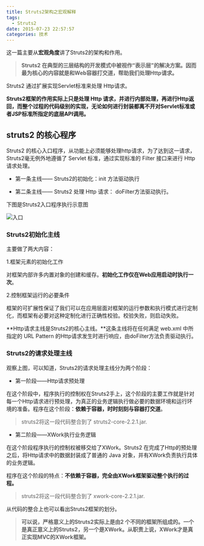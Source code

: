 ```yaml
---
title: Struts2架构之宏观解释
tags:
  - Struts2
date: 2015-07-23 22:57:57
categories: 技术
---
```


这一篇主要从**宏观角度**讲了Struts2的架构和作用。

> **Struts2 在典型的三层结构的开发模式中被视作“表示层”的解决方案。因而最为核心的内容就是和Web容器打交道，帮助我们处理Http请求。**

Struts2 通过扩展实现Servlet标准来处理 Http请求。

**Struts2框架的作用实际上只是处理 Http 请求，并进行内部处理，再进行Http返回，而整个过程的代码级别的实现，无论如何进行封装都离不开对Servlet标准或者JSP标准所指定的底层API调用。**

## struts2 的核心程序

Struts2 的核心入口程序，从功能上必须能够处理http请求，为了达到这一请求，Struts2毫无例外地遵循了 Servlet 标准，通过实现标准的 Filter 接口来进行 Http 请求处理。

- 第一条主线—— Struts2的初始化：init 方法驱动执行


- 第二条主线—— Struts2 处理 Http 请求： doFilter方法驱动执行。

下图是Struts2入口程序执行示意图

![入口](http://i.imgur.com/D18mtPm.png)

### Struts2初始化主线

主要做了两大内容：

1.框架元素的初始化工作

对框架内部许多内置对象的创建和缓存。**初始化工作仅在Web应用启动时执行一次**。

2.控制框架运行的必要条件

框架的可扩展性保证了我们可以在应用层面对框架的运行参数和执行模式进行定制化，而框架有必要对这种定制化进行正确性校验。校验失败，则启动失败。

**Http请求主线是Struts2的核心主线。**这条主线将在任何满足 web.xml 中所指定的 URL Pattern 的Http请求发生时进行响应，由doFilter方法负责驱动执行。

### Struts2的请求处理主线

观察上图，可以知道，Struts2的请求处理主线分为两个阶段：

- 第一阶段——Http请求预处理

在这个阶段中，程序执行的控制权在Struts2手上，这个阶段的主要工作就是针对每一个Http请求进行预处理，为真正的业务逻辑执行做必要的数据环境和运行环境的准备。程序在这个阶段：**依赖于容器，时时刻刻与容器打交道**。
>struts2将这一段代码整合到了 struts2-core-2.2.1.jar.

- 第二阶段——XWork执行业务逻辑

在这个阶段程序执行的控制权被移交给了XWork。Struts2 在完成了Http的预处理之后，将Http请求中的数据封装成了普通的 Java 对象，并有XWork负责执行具体的业务逻辑。

程序在这个阶段的特点：**不依赖于容器，完全由XWork框架驱动整个执行的过程。**
>struts2将这一段代码整合到了 xwork-core-2.2.1.jar.

从代码的整合上也可以看出Struts2框架的划分。

> **可以说，严格意义上的Struts2实际上是由2 个不同的框架所组成的。一个是真正意义上的Struts2，另一个是XWork。从职责上说，XWork才是真正实现MVC的XWork框架。**
> 
